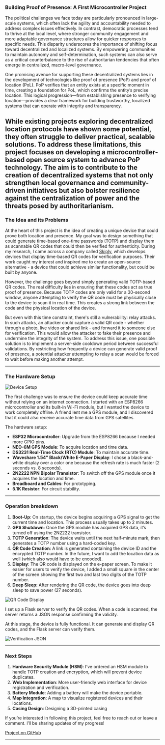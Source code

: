 ### Building Proof of Presence: A First Microcontroller Project

The political challenges we face today are particularly pronounced in large-scale systems, which often lack the agility and accountability needed to address complex issues effectively. In contrast, democratic processes tend to thrive at the local level, where stronger community engagement and more adaptable governance structures allow for quicker responses to specific needs. This disparity underscores the importance of shifting focus toward decentralized and localized systems. By empowering communities to maintain autonomy and self-determination, such systems can also serve as a critical counterbalance to the rise of authoritarian tendencies that often emerge in centralized, macro-level governance.

One promising avenue for supporting these decentralized systems lies in the development of technologies like proof of presence (PoP) and proof of location (PoL). PoP verifies that an entity exists at a specific moment in time, creating a foundation for PoL, which confirms the entity’s precise location. This logical progression—from establishing presence to verifying location—provides a clear framework for building trustworthy, localized systems that can operate with integrity and transparency.

While existing projects exploring decentralized location protocols have shown some potential, they often struggle to deliver practical, scalable solutions. To address these limitations, this project focuses on developing a microcontroller-based open source system to advance PoP technology. The aim is to contribute to the creation of decentralized systems that not only strengthen local governance and community-driven initiatives but also bolster resilience against the centralization of power and the threats posed by authoritarianism.
---

### The Idea and its Problems

At the heart of this project is the idea of creating a unique device that could prove both location and presence. My goal was to design something that could generate time-based one-time passwords (TOTP) and display them as scannable QR codes that could then be verified for authenticity. During my research, I came across a company called [Skiply](https://www.skiply.eu/en/ubiqod-key-2/), which develops devices that display time-based QR codes for verification purposes. Their work caught my interest and inspired me to create an open-source alternative - a device that could achieve similar functionality, but could be built by anyone.

However, the challenge goes beyond simply generating valid TOTP-based QR codes. The real difficulty lies in ensuring that these codes act as true proof of presence. Because TOTP codes are only valid for a 30-second window, anyone attempting to verify the QR code must be physically close to the device to scan it in real time. This creates a strong link between the code and the physical location of the device.

But even with this time constraint, there's still a vulnerability: relay attacks. In such attacks, an attacker could capture a valid QR code - whether through a photo, live video or shared link - and forward it to someone else for verification. This would allow the attacker to fake their presence and undermine the integrity of the system. To address this issue, one possible solution is to implement a server-side cooldown period between successful validations. By restricting how frequently a device can generate valid proof of presence, a potential attacker attempting to relay a scan would be forced to wait before making another attempt.

---

### The Hardware Setup

![Device Setup](pictures/device.jpeg?raw=true)

The first challenge was to ensure the device could keep accurate time without relying on an internet connection. I started with an ESP8266 microcontroller and its built-in Wi-Fi module, but I wanted the device to work completely offline. A friend lent me a GPS module, and I discovered that it could also receive accurate time data from GPS satellites.

The hardware setup:

- **ESP32 Microcontroller**: Upgrade from the ESP8266 because I needed more GPIO pins.
- **NEO-6M GPS Module**: To acquire location and time data.
- **DS3231 Real-Time Clock (RTC) Module**: To maintain accurate time.
- **Waveshare 1.54" Black/White E-Paper Display**: I chose a black-and-white display over a color one because the refresh rate is much faster (2 seconds vs. 8 seconds).
- **2N2222 NPN Bipolar Transistor**: To switch off the GPS module once it acquires the location and time.
- **Breadboard and Cables**: For prototyping.
- **5.1K Resistor**: For circuit stability.

---

### Operation breakdown

1. **Boot-Up**: On startup, the device begins acquiring a GPS signal to get the current time and location. This process usually takes up to 2 minutes.
2. **GPS Shutdown**: Once the GPS module has acquired GPS data, it’s turned off using the 2N2222 transistor.
3. **TOTP Generation**: The device waits until the next half-minute mark, then generates a TOTP number using a hard-coded key. 
4. **QR Code Creation**: A link is generated containing the device ID and the encrypted TOTP number. In the future, I want to add the location data as well (which also would have to be encoded).
5. **Display**: The QR code is displayed on the e-paper screen. To make it easier for users to verify the device, I added a small square in the center of the screen showing the first two and last two digits of the TOTP number.
6. **Deep Sleep**: After rendering the QR code, the device goes into deep sleep to save power (27 seconds).

![QR Code Display](pictures/screen.jpeg?raw=true)

I set up a Flask server to verify the QR codes. When a code is scanned, the server returns a JSON response confirming the validity.

At this stage, the device is fully functional. It can generate and display QR codes, and the Flask server can verify them.

![Verification JSON](pictures/verification.jpeg)

---

### Next Steps

1. **Hardware Security Module (HSM)**: I’ve ordered an HSM module to handle TOTP creation and encryption, which will prevent device duplicates.
2. **Web Implementation**: More user-friendly web interface for device registration and verification.
4. **Battery Module**: Adding a battery will make the device portable.
5. **Map Integration**: A map to visualize registered devices and their locations.
6. **Casing Design**: Designing a 3D-printed casing

If you’re interested in following this project, feel free to reach out or leave a comment. I’ll be sharing updates of my progress!

[Project on GitHub](https://github.com/sweing/TOTP-QR-Gen?raw=true)


---